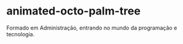 # animated-octo-palm-tree
Formado em Administração, entrando no mundo da programação e tecnologia. 
